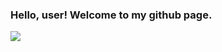###  Hello, user! Welcome to my github page.

![](https://api.ghprofile.me/view?username=mhamsterr&style=for-the-badge&color=e9896a)
 
<!--
**mhamsterr/mhamsterr** is a ✨ _special_ ✨ repository because its `README.md` (this file) appears on your GitHub profile.

Here are some ideas to get you started:

- 🔭 I’m currently working on ...
- 🌱 I’m currently learning ...
- 👯 I’m looking to collaborate on ...
- 🤔 I’m looking for help with ...
- 💬 Ask me about ...
- 📫 How to reach me: ...
- 😄 Pronouns: ...
- ⚡ Fun fact: ...
-->
